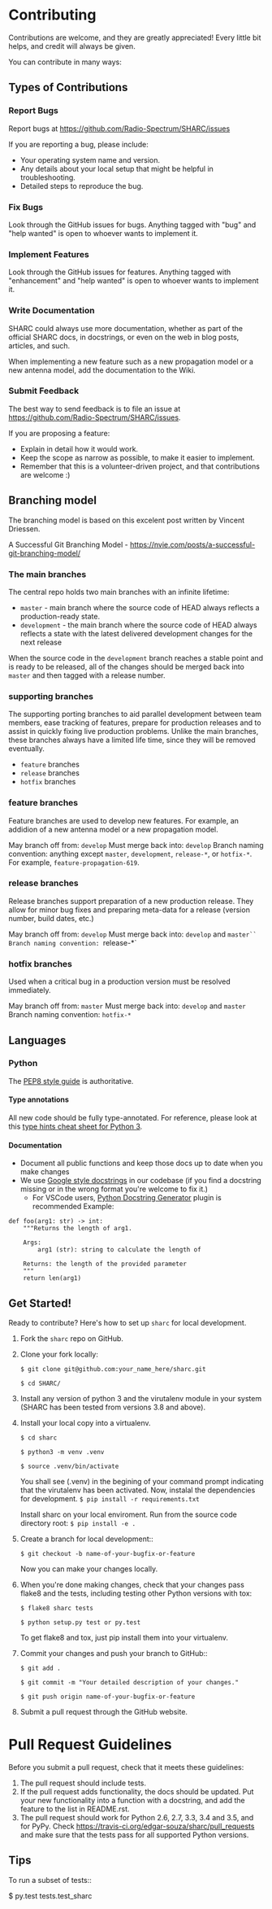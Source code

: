 # Contributing

Contributions are welcome, and they are greatly appreciated! Every
little bit helps, and credit will always be given.

You can contribute in many ways:

## Types of Contributions

### Report Bugs

Report bugs at https://github.com/Radio-Spectrum/SHARC/issues

If you are reporting a bug, please include:

* Your operating system name and version.
* Any details about your local setup that might be helpful in troubleshooting.
* Detailed steps to reproduce the bug.

### Fix Bugs
Look through the GitHub issues for bugs. Anything tagged with "bug"
and "help wanted" is open to whoever wants to implement it.

### Implement Features
Look through the GitHub issues for features. Anything tagged with "enhancement"
and "help wanted" is open to whoever wants to implement it.

### Write Documentation
SHARC could always use more documentation, whether as part of the
official SHARC docs, in docstrings, or even on the web in blog posts,
articles, and such.

When implementing a new feature such as a new propagation model or a new antenna model,
add the documentation to the Wiki.

### Submit Feedback
The best way to send feedback is to file an issue at https://github.com/Radio-Spectrum/SHARC/issues.

If you are proposing a feature:

* Explain in detail how it would work.
* Keep the scope as narrow as possible, to make it easier to implement.
* Remember that this is a volunteer-driven project, and that contributions
  are welcome :)

## Branching model

The branching model is based on this excelent post written by Vincent Driessen.

A Successful Git Branching Model - https://nvie.com/posts/a-successful-git-branching-model/

### The main branches
The central repo holds two main branches with an infinite lifetime:

* `master` - main branch where the source code of HEAD always reflects a production-ready state.
* `development` - the main branch where the source code of HEAD always reflects a state with the latest 
delivered development changes for the next release

When the source code in the `development` branch reaches a stable point and is ready to be released, 
all of the changes should be merged back into `master` and then tagged with a release number.

### supporting branches
The supporting porting branches to aid parallel development between team members, ease tracking of features, 
prepare for production releases and to assist in quickly fixing live production problems. 
Unlike the main branches, these branches always have a limited life time, since they will be removed eventually.

* `feature` branches
* `release` branches
* `hotfix` branches

### feature branches
Feature branches are used to develop new features. For example, an addidion of a new antenna model or
a new propagation model. 

May branch off from:
    `develop`
Must merge back into:
    `develop`
Branch naming convention:
    anything except `master`, `development`, `release-*`, or `hotfix-*`. For example, `feature-propagation-619`.

### release branches
Release branches support preparation of a new production release. They allow for minor bug fixes and 
preparing meta-data for a release (version number, build dates, etc.)

May branch off from:
    `develop`
Must merge back into:
    `develop` and `master``
Branch naming convention:
    `release-*`

### hotfix branches
Used when a critical bug in a production version must be resolved immediately.

May branch off from:
    `master`
Must merge back into:
    `develop` and `master`
Branch naming convention:
    `hotfix-*`

## Languages

### Python

The [PEP8 style guide](https://www.python.org/dev/peps/pep-0008/) is authoritative.

#### Type annotations
All new code should be fully type-annotated.
For reference, please look at this [type hints cheat sheet for Python 3](https://mypy.readthedocs.io/en/stable/cheat_sheet_py3.html).

#### Documentation
* Document all public functions and keep those docs up to date when you make changes
* We use [Google style docstrings](https://google.github.io/styleguide/pyguide.html#383-functions-and-methods) in our codebase (if you find a docstring missing or in the wrong format you're welcome to fix it.)
    * For VSCode users, [Python Docstring Generator](https://marketplace.visualstudio.com/items?itemName=njpwerner.autodocstring) plugin is recommended
Example:

```
def foo(arg1: str) -> int:
    """Returns the length of arg1.

    Args:
        arg1 (str): string to calculate the length of

    Returns: the length of the provided parameter
    """
    return len(arg1)
```


## Get Started!
Ready to contribute? Here's how to set up `sharc` for local development.

1. Fork the `sharc` repo on GitHub.
2. Clone your fork locally:

    `$ git clone git@github.com:your_name_here/sharc.git`

    `$ cd SHARC/`

3. Install any version of python 3 and the virutalenv module in your system (SHARC has been tested from versions 3.8 and above).
4. Install your local copy into a virtualenv.
    
    `$ cd sharc`

    `$ python3 -m venv .venv`

    `$ source .venv/bin/activate`

    You shall see (.venv) in the begining of your command prompt indicating that the virutalenv has been activated.
    Now, instalal the dependencies for development.
    `$ pip install -r requirements.txt`

    Install sharc on your local enviroment.
    Run from the source code directory root:
    `$ pip install -e .`

4. Create a branch for local development::

    `$ git checkout -b name-of-your-bugfix-or-feature`

   Now you can make your changes locally.

5. When you're done making changes, check that your changes pass flake8 and the tests, including testing other Python versions with tox:

    `$ flake8 sharc tests`

    `$ python setup.py test or py.test`


   To get flake8 and tox, just pip install them into your virtualenv.

6. Commit your changes and push your branch to GitHub::

    `$ git add .`

    `$ git commit -m "Your detailed description of your changes."`
    
    `$ git push origin name-of-your-bugfix-or-feature`

7. Submit a pull request through the GitHub website.

# Pull Request Guidelines

Before you submit a pull request, check that it meets these guidelines:

1. The pull request should include tests.
2. If the pull request adds functionality, the docs should be updated. Put
   your new functionality into a function with a docstring, and add the
   feature to the list in README.rst.
3. The pull request should work for Python 2.6, 2.7, 3.3, 3.4 and 3.5, and for PyPy. Check
   https://travis-ci.org/edgar-souza/sharc/pull_requests
   and make sure that the tests pass for all supported Python versions.

Tips
----

To run a subset of tests::

$ py.test tests.test_sharc


